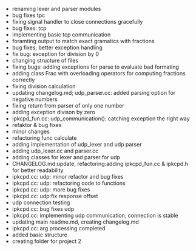 - renaming lexer and parser modules
- bug fixes tpc
- fixing signal handler to close connections gracefully
- bug fixes: tcp
- implementing basic tcp communication
- foramting output to match exact gramatics with fractions
- bug fixes; better exception handling
- fix bug: exception for division by 0
- changing structure of files
- fixing bugs: adding exceptions for parse to evaluate bad formating
- adding class Frac with overloading operators for computing fractions correctly
- fixing division calculation
- updating changelog.md; udp_parser.cc: added parsing option for negative numbers
- fixing return from parser of only one number
- adding exception divison by zero
- ipkcpd_fun.cc: udp_communication(): catching exception the right way
- refaktor & bug fixes
- minor changes
- refactoring func calculate
- adding implementation of udp_lexer and udp parser
- adding udp_lexer.cc and parser.cc
- adding classes for lexer and parser for udp
- CHANGELOG.md:update, refactoring:adding ipkcpd_fun.cc & ipkcpd.h for better readability
- ipkcpd.cc: udp: minor refactor and bug fixes
- ipkcpd.cc: udp: refactoring code to functions
- ipkcpd.cc: udp: more bug fixes
- ipkcpd.cc: udp:fix response offset
- udp connection testing
- ipkcpd.cc: bug fixes udp
- ipkcpd.cc: implementing udp communication, connection is stable
- updating main readme.md, creating changelog.md
- ipkcpd.cc: arg processing completed
- added basic structure
- creating folder for project 2
